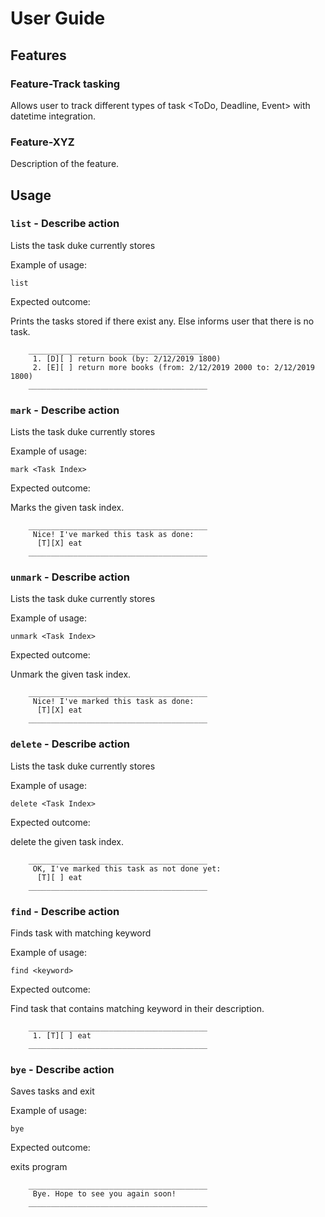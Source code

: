 # User Guide

## Features 

### Feature-Track tasking

Allows user to track different types of task <ToDo, Deadline, Event> with datetime integration.

### Feature-XYZ

Description of the feature.

## Usage

### `list` - Describe action

Lists the task duke currently stores

Example of usage: 

`list`

Expected outcome:

Prints the tasks stored if there exist any. Else informs user that there is no task.

```
    _______________________________________
     1. [D][ ] return book (by: 2/12/2019 1800)
     2. [E][ ] return more books (from: 2/12/2019 2000 to: 2/12/2019 1800)
    ________________________________________
```

### `mark` - Describe action

Lists the task duke currently stores

Example of usage: 

`mark <Task Index>`

Expected outcome:

Marks the given task index.

```
    ________________________________________
     Nice! I've marked this task as done:
      [T][X] eat
    ________________________________________
```

### `unmark` - Describe action

Lists the task duke currently stores

Example of usage: 

`unmark <Task Index>`

Expected outcome:

Unmark the given task index.

```
    ________________________________________
     Nice! I've marked this task as done:
      [T][X] eat
    ________________________________________
```

### `delete` - Describe action

Lists the task duke currently stores

Example of usage: 

`delete <Task Index>`

Expected outcome:

delete the given task index.

```
    ________________________________________
     OK, I've marked this task as not done yet:
      [T][ ] eat
    ________________________________________
```

### `find` - Describe action

Finds task with matching keyword

Example of usage: 

`find <keyword>`

Expected outcome:

Find task that contains matching keyword in their description.

```
    ________________________________________
     1. [T][ ] eat
    ________________________________________
```

### `bye` - Describe action

Saves tasks and exit

Example of usage: 

`bye`

Expected outcome:

exits program

```
    ________________________________________
     Bye. Hope to see you again soon!
    ________________________________________
```